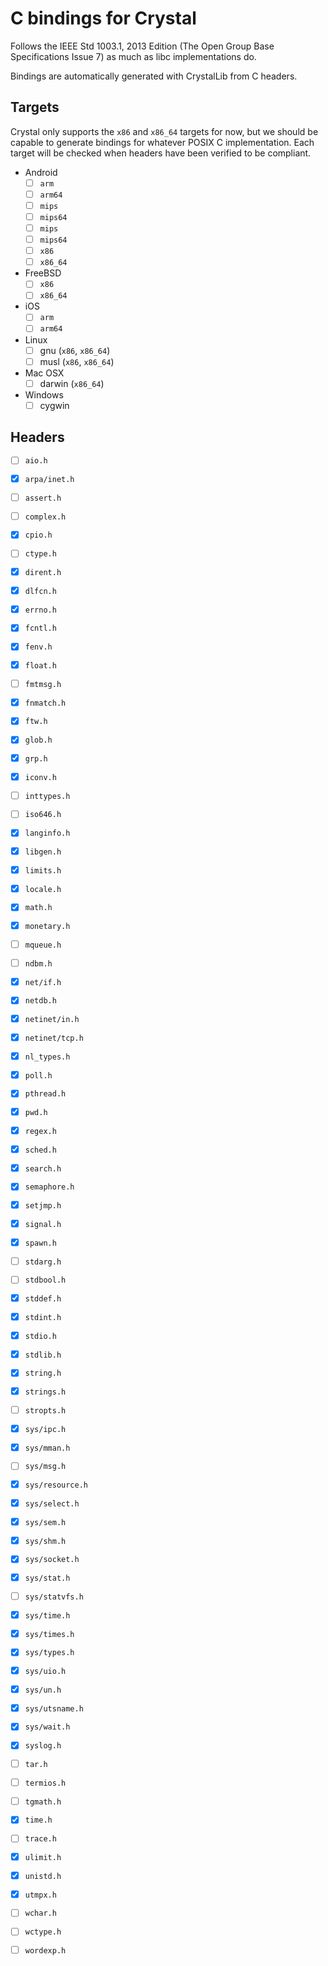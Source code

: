 # C bindings for Crystal

Follows the IEEE Std 1003.1, 2013 Edition (The Open Group Base Specifications
Issue 7) as much as libc implementations do.

Bindings are automatically generated with CrystalLib from C headers.


## Targets

Crystal only supports the `x86` and `x86_64` targets for now, but we should be
capable to generate bindings for whatever POSIX C implementation. Each target
will be checked when headers have been verified to be compliant.

- Android
  - [ ] `arm`
  - [ ] `arm64`
  - [ ] `mips`
  - [ ] `mips64`
  - [ ] `mips`
  - [ ] `mips64`
  - [ ] `x86`
  - [ ] `x86_64`

- FreeBSD
  - [ ] `x86`
  - [ ] `x86_64`

- iOS
  - [ ] `arm`
  - [ ] `arm64`

- Linux
  - [ ] gnu (`x86`, `x86_64`)
  - [ ] musl (`x86`, `x86_64`)

- Mac OSX
  - [ ] darwin (`x86_64`)

- Windows
  - [ ] cygwin

## Headers

- [ ] `aio.h`
- [x] `arpa/inet.h`
- [ ] `assert.h`
- [ ] `complex.h`
- [x] `cpio.h`
- [ ] `ctype.h`
- [x] `dirent.h`
- [x] `dlfcn.h`
- [x] `errno.h`
- [x] `fcntl.h`
- [x] `fenv.h`
- [x] `float.h`
- [ ] `fmtmsg.h`
- [x] `fnmatch.h`
- [x] `ftw.h`
- [x] `glob.h`
- [x] `grp.h`
- [x] `iconv.h`
- [ ] `inttypes.h`
- [ ] `iso646.h`
- [x] `langinfo.h`
- [x] `libgen.h`
- [x] `limits.h`
- [x] `locale.h`
- [x] `math.h`
- [x] `monetary.h`
- [ ] `mqueue.h`
- [ ] `ndbm.h`
- [x] `net/if.h`
- [x] `netdb.h`
- [x] `netinet/in.h`
- [x] `netinet/tcp.h`
- [x] `nl_types.h`
- [x] `poll.h`
- [x] `pthread.h`
- [x] `pwd.h`
- [x] `regex.h`
- [x] `sched.h`
- [x] `search.h`
- [x] `semaphore.h`
- [x] `setjmp.h`
- [x] `signal.h`
- [x] `spawn.h`
- [ ] `stdarg.h`
- [ ] `stdbool.h`
- [x] `stddef.h`
- [x] `stdint.h`
- [x] `stdio.h`
- [x] `stdlib.h`
- [x] `string.h`
- [x] `strings.h`
- [ ] `stropts.h`
- [x] `sys/ipc.h`
- [x] `sys/mman.h`
- [ ] `sys/msg.h`
- [x] `sys/resource.h`
- [x] `sys/select.h`
- [x] `sys/sem.h`
- [x] `sys/shm.h`
- [x] `sys/socket.h`
- [x] `sys/stat.h`
- [ ] `sys/statvfs.h`
- [x] `sys/time.h`
- [x] `sys/times.h`
- [x] `sys/types.h`
- [x] `sys/uio.h`
- [x] `sys/un.h`
- [x] `sys/utsname.h`
- [x] `sys/wait.h`
- [x] `syslog.h`
- [ ] `tar.h`
- [ ] `termios.h`
- [ ] `tgmath.h`
- [x] `time.h`
- [ ] `trace.h`
- [x] `ulimit.h`
- [x] `unistd.h`
- [x] `utmpx.h`
- [ ] `wchar.h`
- [ ] `wctype.h`
- [ ] `wordexp.h`

